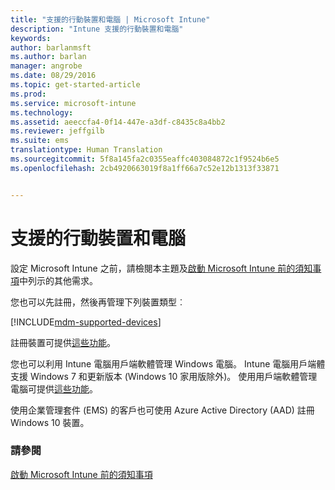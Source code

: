 ```yaml
---
title: "支援的行動裝置和電腦 | Microsoft Intune"
description: "Intune 支援的行動裝置和電腦"
keywords: 
author: barlanmsft
ms.author: barlan
manager: angrobe
ms.date: 08/29/2016
ms.topic: get-started-article
ms.prod: 
ms.service: microsoft-intune
ms.technology: 
ms.assetid: aeeccfa4-0f14-447e-a3df-c8435c8a4bb2
ms.reviewer: jeffgilb
ms.suite: ems
translationtype: Human Translation
ms.sourcegitcommit: 5f8a145fa2c0355eaffc403084872c1f9524b6e5
ms.openlocfilehash: 2cb4920663019f8a1ff66a7c52e12b1313f33871


---
```


# 支援的行動裝置和電腦

設定 Microsoft Intune 之前，請檢閱本主題及[啟動 Microsoft Intune 前的須知事項](what-to-know-before-you-start-microsoft-intune.md)中列示的其他需求。

您也可以先註冊，然後再管理下列裝置類型︰

[!INCLUDE[mdm-supported-devices](../includes/mdm-supported-devices.md)]

註冊裝置可提供[這些功能](/Intune/get-started/choose-how-to-manage-devices)。

您也可以利用 Intune 電腦用戶端軟體管理 Windows 電腦。 Intune 電腦用戶端體支援 Windows 7 和更新版本 (Windows 10 家用版除外)。 使用用戶端軟體管理電腦可提供[這些功能](set-up-windows-device-management-with-microsoft-intune.md)。

使用企業管理套件 (EMS) 的客戶也可使用 Azure Active Directory (AAD) 註冊 Windows 10 裝置。

### 請參閱
[啟動 Microsoft Intune 前的須知事項](what-to-know-before-you-start-microsoft-intune.md)



<!--HONumber=Sep16_HO3-->


